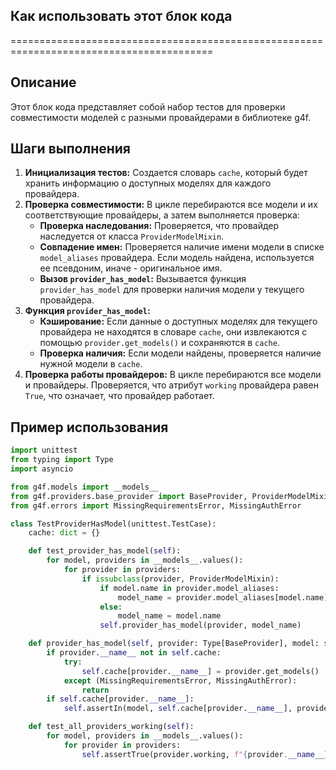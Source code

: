 ## Как использовать этот блок кода
=========================================================================================

Описание
-------------------------
Этот блок кода представляет собой набор тестов для проверки совместимости моделей с разными провайдерами в библиотеке g4f. 

Шаги выполнения
-------------------------
1. **Инициализация тестов:**  Создается словарь `cache`, который будет хранить информацию о доступных моделях для каждого провайдера.
2. **Проверка совместимости:**  В цикле перебираются все модели и их соответствующие провайдеры, а затем выполняется проверка:
    - **Проверка наследования:** Проверяется, что провайдер наследуется от класса `ProviderModelMixin`.
    - **Совпадение имен:** Проверяется наличие имени модели в списке `model_aliases` провайдера. Если модель найдена, используется ее псевдоним, иначе - оригинальное имя.
    - **Вызов `provider_has_model`:** Вызывается функция `provider_has_model` для проверки наличия модели у текущего провайдера.
3. **Функция `provider_has_model`:**
    - **Кэширование:** Если данные о доступных моделях для текущего провайдера не находятся в словаре `cache`, они извлекаются с помощью `provider.get_models()` и сохраняются в `cache`.
    - **Проверка наличия:** Если модели найдены, проверяется наличие нужной модели в `cache`.
4. **Проверка работы провайдеров:** В цикле перебираются все модели и провайдеры. Проверяется, что атрибут `working` провайдера равен `True`, что означает, что провайдер работает.

Пример использования
-------------------------

```python
import unittest
from typing import Type
import asyncio

from g4f.models import __models__
from g4f.providers.base_provider import BaseProvider, ProviderModelMixin
from g4f.errors import MissingRequirementsError, MissingAuthError

class TestProviderHasModel(unittest.TestCase):
    cache: dict = {}

    def test_provider_has_model(self):
        for model, providers in __models__.values():
            for provider in providers:
                if issubclass(provider, ProviderModelMixin):
                    if model.name in provider.model_aliases:
                        model_name = provider.model_aliases[model.name]
                    else:
                        model_name = model.name
                    self.provider_has_model(provider, model_name)

    def provider_has_model(self, provider: Type[BaseProvider], model: str):
        if provider.__name__ not in self.cache:
            try:
                self.cache[provider.__name__] = provider.get_models()
            except (MissingRequirementsError, MissingAuthError):
                return
        if self.cache[provider.__name__]:
            self.assertIn(model, self.cache[provider.__name__], provider.__name__)

    def test_all_providers_working(self):
        for model, providers in __models__.values():
            for provider in providers:
                self.assertTrue(provider.working, f"{provider.__name__} in {model.name}")
```
